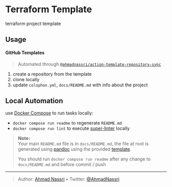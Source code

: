 # Terraform Template

terraform project template

## Usage

#### GitHub Templates

> Automated through [`@ahmadnassri/action-template-repository-sync`][]

1.  create a repository from the template
2.  clone locally
3.  update `colophon.yml`, `docs/README.md` with info about the project

## Local Automation

use [Docker Compose][] to run tasks locally:

-   `docker compose run readme` to regenerate `README.md`
-   `docker compose run lint` to execute [super-linter][] locally

> **Note:**  
> Your main `README.md` file is in `docs/README.md`, the file at root is generated using [pandoc][] using the provided [template][].
>
> You should run `docker compose run readme` after any change to `docs/README.md` and before commit / push

  [`@ahmadnassri/action-template-repository-sync`]: https://github.com/ahmadnassri/action-template-repository-sync
  [Docker Compose]: https://docs.docker.com/compose/
  [super-linter]: https://github.com/github/super-linter
  [pandoc]: https://pandoc.org/
  [template]: ./docs/README.template

----
> Author: [Ahmad Nassri](https://www.ahmadnassri.com/) &bull;
> Twitter: [@AhmadNassri](https://twitter.com/AhmadNassri)
